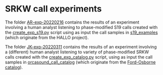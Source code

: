 
# SRKW call experiments

The folder [AR-exp-20220216](AR-exp-20220216) contains the results of an 
experiment involving a human analyst listening to phase-modified S19 calls created
with the [create_exp_s19.py](create_exp_s19.py) script using as input the call samples in 
[s19_examples](s19_examples) (which originate from the HALLO project).

The folder [JK-exp-20220311](JK-exp-20220311) contains the results of an experiment involving a (different) 
human analyst listening to variety of phase-modified SRKW calls created
with the [create_exp_catalog.py](reate_exp_catalog.py) script, using as input the call samples 
in [orcasound_call_catalog](orcasound_call_catalog) (which originate from 
the [Ford-Osborne catalog](https://www.orcasound.net/FordOsborneVocabulary/_SouthernVocabularyTable.html)).


